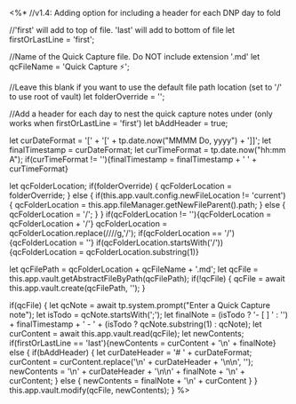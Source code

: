 <%*
//v1.4: Adding option for including a header for each DNP day to fold

//'first' will add to top of file. 'last' will add to bottom of file
let firstOrLastLine = 'first';

//Name of the Quick Capture file. Do NOT include extension '.md'
let qcFileName = 'Quick Capture ⚡';

//Leave this blank if you want to use the default file path location (set to '/' to use root of vault)
let folderOverride = '';

//Add a header for each day to nest the quick capture notes under (only works when firstOrLastLine = 'first')
let bAddHeader = true;

let curDateFormat = '[' + '[' + tp.date.now("MMMM Do, yyyy") + ']]';
let finalTimestamp = curDateFormat;
let curTimeFormat = tp.date.now("hh:mm A");
if(curTimeFormat != ''){finalTimestamp = finalTimestamp + ' ' + curTimeFormat}

let qcFolderLocation;
if(folderOverride) {
    qcFolderLocation = folderOverride;
} else {
    if(this.app.vault.config.newFileLocation != 'current') {
        qcFolderLocation = this.app.fileManager.getNewFileParent().path;
    } else {
        qcFolderLocation = '/';
    }
}
if(qcFolderLocation != ''){qcFolderLocation = qcFolderLocation + '/'}
qcFolderLocation = qcFolderLocation.replace(/\/\//g,'/');
if(qcFolderLocation == '/'){qcFolderLocation = ''}
if(qcFolderLocation.startsWith('/')){qcFolderLocation = qcFolderLocation.substring(1)}

let qcFilePath = qcFolderLocation + qcFileName + '.md';
let qcFile = this.app.vault.getAbstractFileByPath(qcFilePath);
if(!qcFile) {
    qcFile = await this.app.vault.create(qcFilePath, '');
}

if(qcFile) {
    let qcNote = await tp.system.prompt("Enter a Quick Capture note");
    let isTodo = qcNote.startsWith(';');
    let finalNote = (isTodo ? '- [ ] ' : '') + finalTimestamp + ' - ' + (isTodo ? qcNote.substring(1) : qcNote);
    let curContent = await this.app.vault.read(qcFile);
    let newContents;
    if(firstOrLastLine == 'last'){newContents = curContent + '\n' + finalNote}
    else {
        if(bAddHeader) {
            let curDateHeader = '# ' + curDateFormat;
            curContent = curContent.replace('\n' + curDateHeader + '\n\n', '');
            newContents = '\n' + curDateHeader + '\n\n' + finalNote + '\n' + curContent;
        } else {
            newContents = finalNote + '\n' + curContent
        }
    }
    this.app.vault.modify(qcFile, newContents);
}
%>